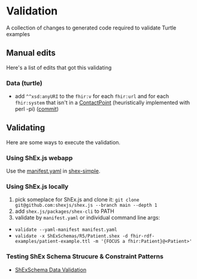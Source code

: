# Validation

A collection of changes to generated code required to validate Turtle examples

## Manual edits

Here's a list of edits that got this validating

### Data (turtle)

* add `^^xsd:anyURI` to the `fhir:v` for each `fhir:url` and for each `fhir:system` that isn't in a [ContactPoint](https://build.fhir.org/datatypes.html#ContactPoint) (heuristically implemented with perl -pi) ([commit](commit/243013a7e8461db1545356957b4510a8ca0e40f4))

## Validating

Here are some ways to execute the validation.

### Using ShEx.js webapp

Use the [manifest.yaml](manifest.yaml) in [shex-simple](https://shex.io/webapps/packages/extension-map/doc/shexmap-simple?manifestURL=https://fhircat.github.io/validation/manifest.yaml).

### Using ShEx.js locally

1. pick someplace for ShEx.js and clone it: `git clone git@github.com:shexjs/shex.js --branch main --depth 1`
2. add `shex.js/packages/shex-cli` to PATH
3. validate by `manifest.yaml` or individual command line args:
  - `validate --yaml-manifest manifest.yaml`
  - `validate -x ShExSchemas/R5/Patient.shex -d fhir-rdf-examples/patient-example.ttl -m '{FOCUS a fhir:Patient}@<Patient>'`

### Testing ShEx Schema Strucure & Constraint Patterns

- [ShExSchema Data Validation](ShExValidation/ShExSchemasDataValidation)